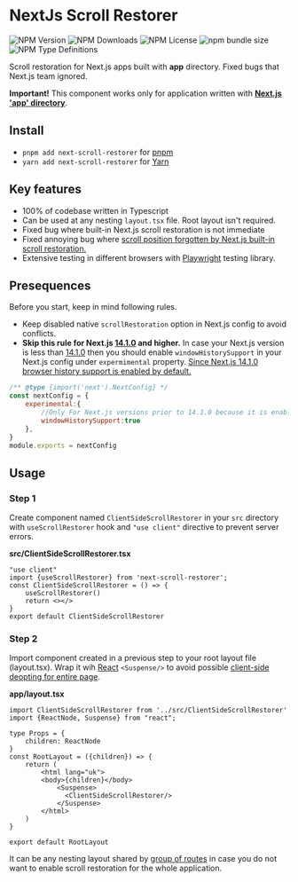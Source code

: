 # NextJs Scroll Restorer
![NPM Version](https://img.shields.io/npm/v/next-scroll-restorer)
![NPM Downloads](https://img.shields.io/npm/dm/next-scroll-restorer)
![NPM License](https://img.shields.io/npm/l/next-scroll-restorer)
![npm bundle size](https://img.shields.io/bundlephobia/min/next-scroll-restorer)
![NPM Type Definitions](https://img.shields.io/npm/types/next-scroll-restorer)

Scroll restoration for Next.js apps built with **app** directory. 
Fixed bugs that Next.js team ignored.

**Important!** This component works only for application written with [**Next.js 'app' directory**](https://nextjs.org/docs/app).

## Install

- `pnpm add next-scroll-restorer`  for [pnpm](https://pnpm.io)
- `yarn add next-scroll-restorer` for [Yarn](https://yarnpkg.com)

## Key features
- 100% of codebase written in Typescript
- Can be used at any nesting `layout.tsx` file. Root layout isn't required.
- Fixed bug where built-in Next.js scroll restoration is not immediate
- Fixed annoying bug where [scroll position forgotten by Next.js built-in scroll restoration.](https://github.com/vercel/next.js/issues/53777)
- Extensive testing in different browsers with [Playwright](https://github.com/microsoft/playwright) testing library.
## Presequences 
Before you start, keep in mind following rules.
- Keep disabled native `scrollRestoration` option in Next.js config to avoid conflicts.
- **Skip this rule for Next.js [14.1.0](https://github.com/vercel/next.js/releases/tag/v14.1.0) and higher.** In case your Next.js version is less than [14.1.0](https://github.com/vercel/next.js/releases/tag/v14.1.0) then you should enable `windowHistorySupport` in your Next.js config under `expermimental` property.
  [Since Next.js 14.1.0 browser history support is enabled by default.](https://github.com/vercel/next.js/pull/60557)
```js
/** @type {import('next').NextConfig} */
const nextConfig = {
    experimental:{
        //Only For Next.js versions prior to 14.1.0 because it is enabled by default since version 14.1.0 
        windowHistorySupport:true 
    },
}
module.exports = nextConfig
```


## Usage

### Step 1
Create component named `ClientSideScrollRestorer` in your `src` directory with `useScrollRestorer` hook and `"use client"` directive to prevent server errors.

**src/ClientSideScrollRestorer.tsx**
```tsx
"use client"
import {useScrollRestorer} from 'next-scroll-restorer';
const ClientSideScrollRestorer = () => {
    useScrollRestorer()
    return <></>
}
export default ClientSideScrollRestorer
```
### Step 2
Import component created in a previous step to your root layout file (layout.tsx).
Wrap it wih [React](https://react.dev/reference/react/Suspense) `<Suspense/>` to avoid possible [client-side deopting for entire page](https://nextjs.org/docs/messages/deopted-into-client-rendering). 

**app/layout.tsx**
```tsx
import ClientSideScrollRestorer from '../src/ClientSideScrollRestorer'
import {ReactNode, Suspense} from "react";

type Props = {
    children: ReactNode
}
const RootLayout = ({children}) => {
    return (
        <html lang="uk">
        <body>{children}</body>
            <Suspense>
              <ClientSideScrollRestorer/>
            </Suspense>
        </html>
    )
}

export default RootLayout
```
It can be any nesting layout shared by [group of routes](https://nextjs.org/docs/app/building-your-application/routing/route-groups) in case you do not want to enable scroll restoration for the whole application.

